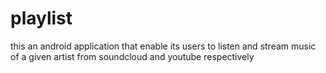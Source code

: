 # playlist
this an android application that enable its users to listen and stream music of a given artist from soundcloud and youtube respectively
